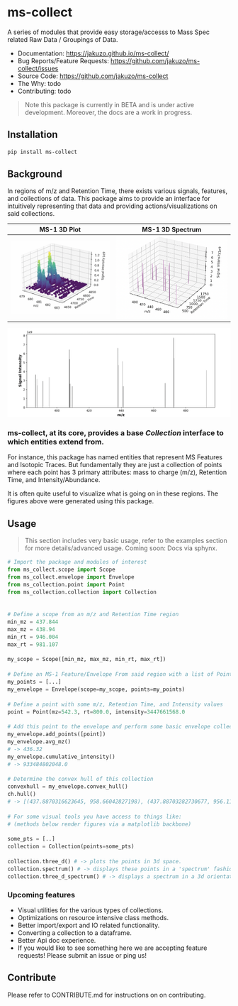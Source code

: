 # ms-collect
A series of modules that provide easy storage/accesss to Mass Spec related Raw Data / Groupings of Data.
- Documentation: https://jakuzo.github.io/ms-collect/
- Bug Reports/Feature Requests: https://github.com/jakuzo/ms-collect/issues
- Source Code: https://github.com/jakuzo/ms-collect
- The Why: todo
- Contributing: todo

> Note this package is currently in BETA and is under active development. Moreover, the docs are a work in progress.

## Installation
```sh
pip install ms-collect
```
## Background
In regions of m/z and Retention Time, there exists various signals, features, and collections of data.
This package aims to provide an interface for intuitively representing that data and providing actions/visualizations on said collections.

MS-1 3D Plot             |  MS-1 3D Spectrum
:-------------------------:|:-------------------------:
![3D collection](threeD_collection.png "3D plot of MS-1 Data")  |  ![3D Spectrum](threeD_spectrum.png "3D spectrum plot of MS-1 Data")

![3D collection as spectrum](spectrum.png "Standard Spectrum representation of an MS-1 Collection")
### **ms-collect**, at its core, provides a base _Collection_ interface to which entities extend from.

For instance, this package has named entities that represent MS Features and Isotopic Traces. But fundamentally they are just a collection of points where each point has 3 primary attributes: mass to charge (m/z), Retention Time, and Intensity/Abundance. 

It is often quite useful to visualize what is going on in these regions. The figures above were generated using this package.

## Usage
> This section includes very basic usage, refer to the examples section for more details/advanced usage.
Coming soon: Docs via sphynx.

```python
# Import the package and modules of interest
from ms_collect.scope import Scope
from ms_collect.envelope import Envelope
from ms_collection.point import Point
from ms_collection.collection import Collection


# Define a scope from an m/z and Retention Time region
min_mz = 437.844
max_mz = 438.94
min_rt = 946.004
max_rt = 981.107

my_scope = Scope([min_mz, max_mz, min_rt, max_rt])

# Define an MS-1 Feature/Envelope From said region with a list of Points.
my_points = [...]
my_envelope = Envelope(scope=my_scope, points=my_points)

# Define a point with some m/z, Retention Time, and Intensity values
point = Point(mz=542.3, rt=800.0, intensity=3447661568.0

# Add this point to the envelope and perform some basic envelope collection operations
my_envelope.add_points([point])
my_envelope.avg_mz()
# -> 436.32
my_envelope.cumulative_intensity()
# -> 933484802048.0

# Determine the convex hull of this collection
convexhull = my_envelope.convex_hull()
ch.hull()
# -> [(437.8870316623645, 958.66042827198), (437.88703282730677, 956.1165142560001), (437.8870410510394, 952.112642559), (437.8870495438886, 948.82877457498), (437.887053517079, 948.0991699829999), (437.88705863613876, 947.368067583),(438.22419874976924, 957.5778559199999), (438.2229531181884, 960.11862664002), (437.88945990101047, 962.3162991049801), (437.8882413409473, 961.2199352969999)]

# For some visual tools you have access to things like:
# (methods below render figures via a matplotlib backbone)

some_pts = [..]
collection = Collection(points=some_pts)

collection.three_d() # -> plots the points in 3d space.
collection.spectrum() # -> displays these points in a 'spectrum' fashion
collection.three_d_spectrum() # -> displays a spectrum in a 3d orientation.

```

### Upcoming features
- Visual utilities for the various types of collections.
- Optimizations on resource intensive class methods.
- Better import/export and IO related functionality.
- Converting a collection to a dataframe.
- Better Api doc experience.
- If you would like to see something here we are accepting feature requests! Please submit an issue or ping us!

## Contribute
Please refer to CONTRIBUTE.md for instructions on on contributing.
